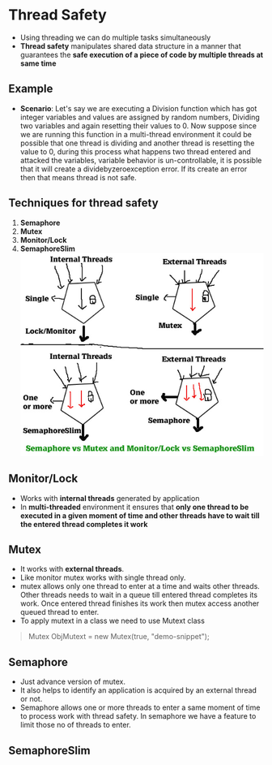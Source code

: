 # Thread Safety 
* Using threading we can do multiple tasks simultaneously
* **Thread safety** manipulates shared data structure in a manner that guarantees the **safe execution of a piece of code by multiple threads at same time**

## Example 
* **Scenario**: Let's say we are executing a Division function which has got integer variables and values are assigned by random numbers, Dividing two variables and again resetting their values to 0. Now suppose since we are running this function in a multi-thread environment it could be possible that one thread is dividing and another thread is resetting the value to 0, during this process what happens two thread entered and attacked the variables, variable behavior is un-controllable, it is possible that it will create a dividebyzeroexception error. If its create an error then that means thread is not safe.

## Techniques for thread safety
1. **Semaphore**
2. **Mutex**
3. **Monitor/Lock**
4. **SemaphoreSlim**
![img](./img/main1.jpg)

## Monitor/Lock 
* Works with **internal threads** generated by application 
* In **multi-threaded** environment it ensures that **only one thread to be executed in a given moment of time and other threads have to wait till the entered thread completes it work**

## Mutex 
* It works with **external threads**. 
* Like monitor mutex works with single thread only. 
* mutex allows only one thread to enter at a time and waits other threads. Other threads needs to wait in a queue till entered thread completes its work. Once entered thread finishes its work then mutex access another queued thread to enter.
* To apply mutext in a class we need to use Mutext class
> Mutex ObjMutext = new Mutex(true, "demo-snippet");


## Semaphore
* Just advance version of mutex. 
* It also helps to identify an application is acquired by an external thread or not.
*  Semaphore allows one or more threads to enter a same moment of time to process work with thread safety. In semaphore we have a feature to limit those no of threads to enter.

## SemaphoreSlim